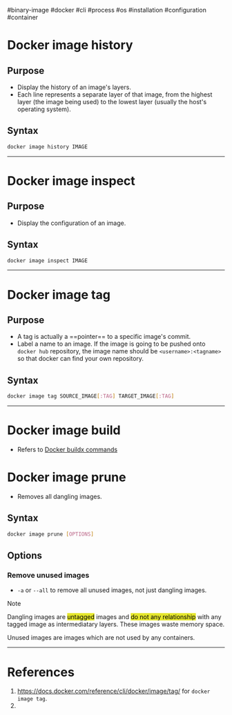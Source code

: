 #binary-image  #docker  #cli #process #os #installation #configuration #container 

# Docker image history
## Purpose
- Display the history of an image's layers.
- Each line represents a separate layer of that image, from the highest layer (the image being used) to the lowest layer (usually the host's operating system).
## Syntax
```bash
docker image history IMAGE
```

---
# Docker image inspect
## Purpose
- Display the configuration of an image.
## Syntax
```bash
docker image inspect IMAGE
```

---
# Docker image tag
## Purpose
- A tag is actually a ==pointer== to a specific image's commit.
- Label a name to an image. If the image is going to be pushed onto `docker hub` repository, the image name should be `<username>:<tagname>` so that docker can find your own repository.
## Syntax
```bash
docker image tag SOURCE_IMAGE[:TAG] TARGET_IMAGE[:TAG]
```

---
# Docker image build
- Refers to [Docker buildx commands](Docker%20buildx%20commands.md)
# Docker image prune
- Removes all dangling images.
## Syntax
```bash
docker image prune [OPTIONS]
```
## Options
### Remove unused images
- `-a` or `--all` to remove all unused images, not just dangling images.

>[!Note]
> Dangling images are <mark style="background: #e4e62d;">untagged</mark> images and <mark style="background: #e4e62d;">do not any relationship</mark> with any tagged image as intermediatary layers. These images waste memory space.
> 
> Unused images are images which are not used by any containers.


---
# References
1. https://docs.docker.com/reference/cli/docker/image/tag/ for `docker image tag`.
2. 
